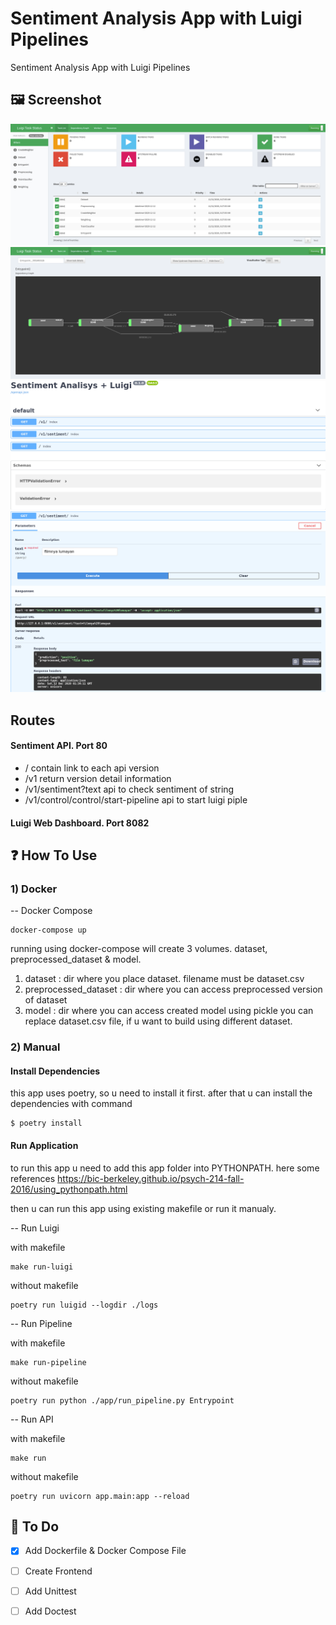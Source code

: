# Sentiment Analysis App with Luigi Pipelines
Sentiment Analysis App with Luigi Pipelines

## 🖼️ **Screenshot**

![](/screenshot/luigi-dashboard.png)
![](/screenshot/luigi-depgraph.png)
![](/screenshot/openapi-docs-v1.png)
![](/screenshot/api-v1.png)


## Routes


#### Sentiment API. Port 80

- / contain link to each api version
- /v1 return version detail information
- /v1/sentiment?text api to check sentiment of string
- /v1/control/control/start-pipeline api to start luigi piple

#### Luigi Web Dashboard. Port 8082


## ❓ **How To Use**


### 1) Docker

-- Docker Compose

    docker-compose up

running using docker-compose will create 3 volumes. dataset, preprocessed_dataset & model.
1) dataset : dir where you place dataset. filename must be dataset.csv
2) preprocessed_dataset : dir where you can access preprocessed version of dataset
3) model : dir where you can access created model using pickle
you can replace dataset.csv file, if u want to build using different dataset.

### 2) Manual

#### Install Dependencies

this app uses poetry, so u need to install it first. after that u can install the dependencies with command

    $ poetry install


#### Run Application

to run this app u need to add this app folder into PYTHONPATH. here some references https://bic-berkeley.github.io/psych-214-fall-2016/using_pythonpath.html

then u can run this app using existing makefile or run it manualy.

-- Run Luigi

with makefile

    make run-luigi

without makefile

    poetry run luigid --logdir ./logs

-- Run Pipeline

with makefile

    make run-pipeline

without makefile

    poetry run python ./app/run_pipeline.py Entrypoint

-- Run API

with makefile

    make run

without makefile

    poetry run uvicorn app.main:app --reload

## 📔 **To Do**

- [x] Add Dockerfile & Docker Compose File
- [ ] Create Frontend
- [ ] Add Unittest
- [ ] Add Doctest

